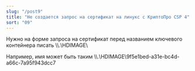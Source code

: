 ```yaml
---
slug: "/post9"
title: "Не создается запрос на сертификат на линукс с КриптоПро CSP 4"
sort: "09"
--- 
```


Нужно на форме запроса на сертификат перед названием ключевого контейнера писать \\\\.\\HDIMAGE\\

Например, имя может быть таким
\\\\.\\HDIMAGE\\9f5e1bed-a31e-bc4d-a66c-7a95f943dcc7
